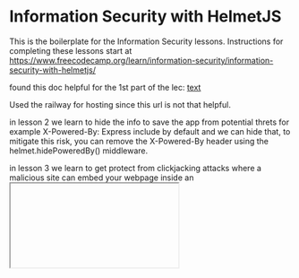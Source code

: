 # Information Security with HelmetJS

This is the boilerplate for the Information Security lessons. Instructions for completing these lessons start at https://www.freecodecamp.org/learn/information-security/information-security-with-helmetjs/

found this doc helpful for the 1st part of the lec: [text](https://www.freecodecamp.org/news/how-to-deploy-nodejs-application-with-render/)

Used the railway for hosting since this url is not that helpful.

in lesson 2 we learn to hide the info to save the app from potential threts for example X-Powered-By: Express include by default and we can hide that, to mitigate this risk, you can remove the X-Powered-By header using the helmet.hidePoweredBy() middleware.

in lesson 3 we learn to get protect from clickjacking attacks where a malicious site can embed your webpage inside an <iframe> without your consent. This could trick users into interacting with your site in unintended ways (e.g., clicking hidden buttons that execute harmful actions)
To prevent this, you should use Helmet’s frameguard middleware to set the X-Frame-Options HTTP header. This tells browsers not to allow your site to be embedded in an <iframe>, thereby preventing clickjacking attacks.

